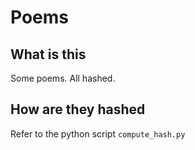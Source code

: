 # Poems

## What is this

Some poems. All hashed.

## How are they hashed

Refer to the python script ```compute_hash.py```

